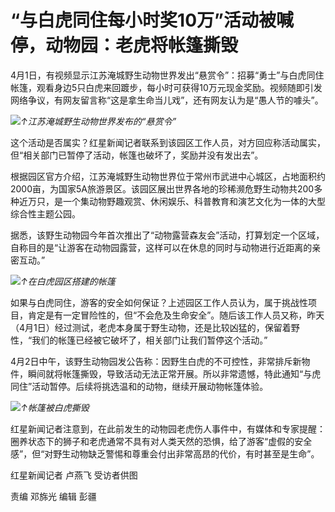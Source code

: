 # “与白虎同住每小时奖10万”活动被喊停，动物园：老虎将帐篷撕毁

4月1日，有视频显示江苏淹城野生动物世界发出“悬赏令”：招募“勇士”与白虎同住帐篷，观看身边5只白虎来回踱步，每小时可获得10万元现金奖励。视频随即引发网络争议，有网友留言称“这是拿生命当儿戏”，还有网友认为是“愚人节的噱头”。

![](https://inews.gtimg.com/news_bt/OX2utSRCwBs7cWjz00LFw0GO-254smW4957K-Rxpfua2EAA/1000)_↑江苏淹城野生动物世界发布的“悬赏令”_

这个活动是否属实？红星新闻记者联系到该园区工作人员，对方回应称活动属实，但“相关部门已暂停了活动，帐篷也破坏了，奖励并没有发出去”。

根据园区官方介绍，江苏淹城野生动物世界位于常州市武进中心城区，占地面积约2000亩，为国家5A旅游景区。该园区展出世界各地的珍稀濒危野生动物共200多种近万只，是一个集动物野趣观赏、休闲娱乐、科普教育和演艺文化为一体的大型综合性主题公园。

据悉，该野生动物园今年首次推出了“动物露营森友会”活动，打算划定一个区域，自称目的是“让游客在动物园露营，这样可以在休息的同时与动物进行近距离的亲密互动。”

![](https://inews.gtimg.com/news_bt/Okf45a98sG5vXO1_BuNBx7rCbuWWnN1sZX7OVBOby0qOEAA/1000)_↑在白虎园区搭建的帐篷_

如果与白虎同住，游客的安全如何保证？上述园区工作人员认为，属于挑战性项目，肯定是有一定冒险性的，但“不会危及生命安全”。随后该工作人员又称，昨天（4月1日）经过测试，老虎本身属于野生动物，还是比较凶猛的，保留着野性，“我们的帐篷已经被它破坏了，相关部门让我们暂停这个活动。”

4月2日中午，该野生动物园发公告称：因野生白虎的不可控性，非常排斥新物件，瞬间就将帐篷撕毁，导致活动无法正常开展。所以非常遗憾，特此通知“与虎同住”活动暂停。后续将挑选温和的动物，继续开展动物帐篷体验。

![](https://inews.gtimg.com/news_bt/O24473iqdlSJFdu6WIIBHy1x6LlzF7gUgsTZ7DuLTrSRcAA/1000)_↑帐篷被白虎撕毁_

红星新闻记者注意到，在此前发生的动物园老虎伤人事件中，有媒体和专家提醒：圈养状态下的狮子和老虎通常不具有对人类天然的恐惧，给了游客“虚假的安全感”，但“对野生动物缺乏警惕和尊重会付出非常高昂的代价，有时甚至是生命”。

红星新闻记者 卢燕飞 受访者供图

责编 邓旆光 编辑 彭疆

